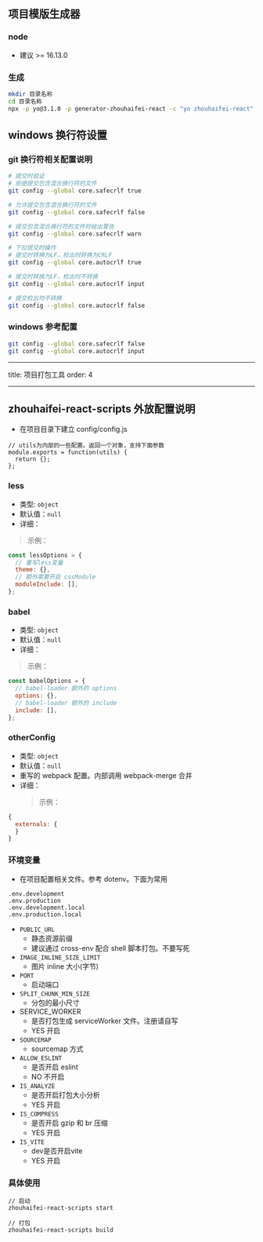 ## 项目模版生成器

### node

- 建议 >= 16.13.0

### 生成

```bash
mkdir 目录名称
cd 目录名称
npx -p yo@3.1.0 -p generator-zhouhaifei-react -c "yo zhouhaifei-react"
```

## windows 换行符设置

### git 换行符相关配置说明

```bash
# 提交时验证
# 拒绝提交包含混合换行符的文件
git config --global core.safecrlf true

# 允许提交包含混合换行符的文件
git config --global core.safecrlf false

# 提交包含混合换行符的文件时给出警告
git config --global core.safecrlf warn

# 下拉提交时操作
# 提交时转换为LF，检出时转换为CRLF
git config --global core.autocrlf true

# 提交时转换为LF，检出时不转换
git config --global core.autocrlf input

# 提交检出均不转换
git config --global core.autocrlf false
```

### windows 参考配置

```bash
git config --global core.safecrlf false
git config --global core.autocrlf input
```

---

title: 项目打包工具 order: 4

---

## zhouhaifei-react-scripts 外放配置说明

- 在项目目录下建立 config/config.js

```
// utils为内部的一些配置。返回一个对象，支持下面参数
module.exports = function(utils) {
  return {};
};
```

### less

- 类型: `object`
- 默认值：`null`
- 详细：

> 示例：

```js
const lessOptions = {
  // 重写less变量
  theme: {},
  // 额外需要开启 cssModule
  moduleInclude: [],
};
```

### babel

- 类型: `object`
- 默认值：`null`
- 详细：

> 示例：

```js
const babelOptions = {
  // babel-loader 额外的 options
  options: {},
  // babel-loader 额外的 include
  include: [],
};
```

### otherConfig

- 类型: `object`
- 默认值：`null`
- 重写的 webpack 配置。内部调用 webpack-merge 合并
- 详细：
  > 示例：

```js
{
  externals: {
  }
}
```

### 环境变量

- 在项目配置相关文件。参考 dotenv。下面为常用

```
.env.development
.env.production
.env.development.local
.env.production.local
```

- `PUBLIC_URL`
  - 静态资源前缀
  - 建议通过 cross-env 配合 shell 脚本打包。不要写死
- `IMAGE_INLINE_SIZE_LIMIT`
  - 图片 inline 大小(字节)
- `PORT`
  - 启动端口
- `SPLIT_CHUNK_MIN_SIZE`
  - 分包的最小尺寸
- SERVICE_WORKER
  - 是否打包生成 serviceWorker 文件。注册请自写
  - YES 开启
- `SOURCEMAP`
  - sourcemap 方式
- `ALLOW_ESLINT`
  - 是否开启 eslint
  - NO 不开启
- `IS_ANALYZE`
  - 是否开启打包大小分析
  - YES 开启
- `IS_COMPRESS`
  - 是否开启 gzip 和 br 压缩
  - YES 开启
- `IS_VITE`
  - dev是否开启vite
  - YES 开启

### 具体使用

```
// 启动
zhouhaifei-react-scripts start

// 打包
zhouhaifei-react-scripts build
```
